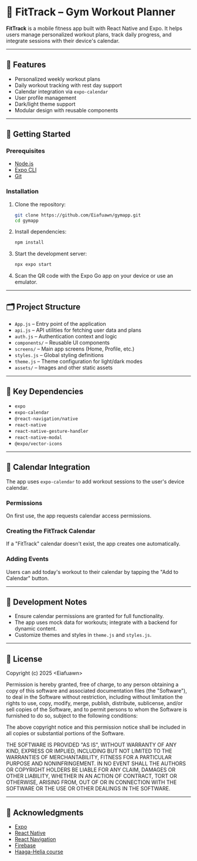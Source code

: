 # 💪 FitTrack – Gym Workout Planner

**FitTrack** is a mobile fitness app built with React Native and Expo. It helps users manage personalized workout plans, track daily progress, and integrate sessions with their device's calendar.

---

## 📱 Features

- Personalized weekly workout plans
- Daily workout tracking with rest day support
- Calendar integration via `expo-calendar`
- User profile management
- Dark/light theme support
- Modular design with reusable components

---

## 🚀 Getting Started

### Prerequisites

- [Node.js](https://nodejs.org/)
- [Expo CLI](https://docs.expo.dev/get-started/installation/)
- [Git](https://git-scm.com/)

### Installation

1. Clone the repository:

   ```bash
   git clone https://github.com/Eiafuawn/gymapp.git
   cd gymapp
   ```

2. Install dependencies:

   ```bash
   npm install
   ```

3. Start the development server:

   ```bash
   npx expo start
   ```

4. Scan the QR code with the Expo Go app on your device or use an emulator.

---

## 🗂️ Project Structure

- `App.js` – Entry point of the application
- `api.js` – API utilities for fetching user data and plans
- `auth.js` – Authentication context and logic
- `components/` – Reusable UI components
- `screens/` – Main app screens (Home, Profile, etc.)
- `styles.js` – Global styling definitions
- `theme.js` – Theme configuration for light/dark modes
- `assets/` – Images and other static assets

---

## 🔧 Key Dependencies

- `expo`
- `expo-calendar`
- `@react-navigation/native`
- `react-native`
- `react-native-gesture-handler`
- `react-native-modal`
- `@expo/vector-icons`

---

## 📅 Calendar Integration

The app uses `expo-calendar` to add workout sessions to the user's device calendar.

### Permissions

On first use, the app requests calendar access permissions.

### Creating the FitTrack Calendar

If a "FitTrack" calendar doesn't exist, the app creates one automatically.

### Adding Events

Users can add today's workout to their calendar by tapping the "Add to Calendar" button.

---

## 🧪 Development Notes

- Ensure calendar permissions are granted for full functionality.
- The app uses mock data for workouts; integrate with a backend for dynamic content.
- Customize themes and styles in `theme.js` and `styles.js`.

---

## 📄 License

Copyright (c) 2025 &lt;Eiafuawn&gt;

Permission is hereby granted, free of charge, to any person obtaining a copy of this software and associated documentation files (the "Software"), to deal in the Software without restriction, including without limitation the rights to use, copy, modify, merge, publish, distribute, sublicense, and/or sell copies of the Software, and to permit persons to whom the Software is furnished to do so, subject to the following conditions:

The above copyright notice and this permission notice shall be included in all copies or substantial portions of the Software.

THE SOFTWARE IS PROVIDED "AS IS", WITHOUT WARRANTY OF ANY KIND, EXPRESS OR IMPLIED, INCLUDING BUT NOT LIMITED TO THE WARRANTIES OF MERCHANTABILITY, FITNESS FOR A PARTICULAR PURPOSE AND NONINFRINGEMENT. IN NO EVENT SHALL THE AUTHORS OR COPYRIGHT HOLDERS BE LIABLE FOR ANY CLAIM, DAMAGES OR OTHER LIABILITY, WHETHER IN AN ACTION OF CONTRACT, TORT OR OTHERWISE, ARISING FROM, OUT OF OR IN CONNECTION WITH THE SOFTWARE OR THE USE OR OTHER DEALINGS IN THE SOFTWARE.

---

## 🙌 Acknowledgments

- [Expo](https://expo.dev/)
- [React Native](https://reactnative.dev/)
- [React Navigation](https://reactnavigation.org/)
- [Firebase](https://firebase.google.com/docs)
- [Haaga-Helia course](https://haagahelia.github.io/mobilecourse/)
